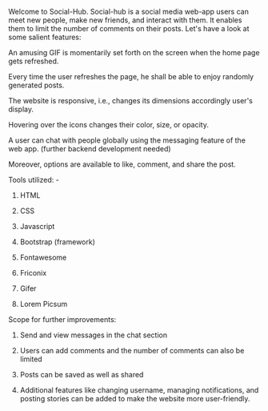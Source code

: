 Welcome to Social-Hub. Social-hub is a social media web-app users can meet new people, make new friends, and interact with them. It enables them to limit the number of comments on their posts. Let's have a look at some salient features: 

An amusing GIF is momentarily set forth on the screen when the home page gets refreshed. 

Every time the user refreshes the page, he shall be able to enjoy randomly generated posts. 

The website is responsive, i.e., changes its dimensions accordingly user's display. 

Hovering over the icons changes their color, size, or opacity.  

A user can chat with people globally using the messaging feature of the web app. (further backend development needed) 

Moreover, options are available to like, comment, and share the post. 

   

Tools utilized: - 

  1. HTML 

  2. CSS 

  3. Javascript 

  4. Bootstrap (framework) 

  5. Fontawesome 

  6. Friconix 

  7. Gifer 

  8. Lorem Picsum                

   
Scope for further improvements: 

  1. Send and view messages in the chat section 

  2. Users can add comments and the number of comments can also be limited 

  3. Posts can be saved as well as shared 

  4. Additional features like changing username, managing notifications, and posting stories can be added to make the website more user-friendly.
